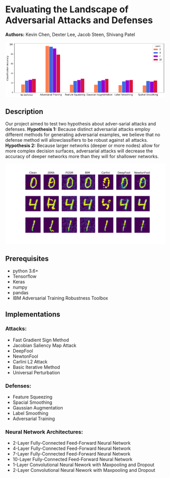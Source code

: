 # Evaluating the Landscape of Adversarial Attacks and Defenses
**Authors:** Kevin Chen, Dexter Lee, Jacob Steen, Shivang Patel

![Sample](sample_fig.png)

## Description
Our project aimed to test two hypothesis about adver-sarial attacks and defenses.
**Hypothesis 1:** Because  distinct adversarial attacks employ different methods for generating adversarial examples, we  believe  that no defense method will allowclassifiers to be robust against all attacks.
**Hypothesis 2:** Because larger networks (deeper or more nodes) allow for more complex decision surfaces, adversarial attacks will decrease the accuracy of deeper networks more than they will for shallower networks.

![Cover](cover.png)

## Prerequisites
- python 3.6+
- Tensorflow
- Keras
- numpy
- pandas
- IBM Adversarial Training Robustness Toolbox

## Implementations
### Attacks:
- Fast Gradient Sign Method
- Jacobian Saliency Map Attack
- DeepFool
- NewtonFool
- Carlini L2 Attack
- Basic Iterative Method
- Universal Perturbation

### Defenses:
- Feature Squeezing
- Spacial Smoothing
- Gaussian Augmentation
- Label Smoothing
- Adversarial Training

### Neural Network Architectures:
- 2-Layer Fully-Connected Feed-Forward Neural Network
- 4-Layer Fully-Connected Feed-Forward Neural Network
- 7-Layer Fully-Connected Feed-Forward Neural Network
- 10-Layer Fully-Connected Feed-Forward Neural Network
- 1-Layer Convolutional Neural Nework with Maxpooling and Dropout
- 2-Layer Convolutional Neural Nework with Maxpooling and Dropout
